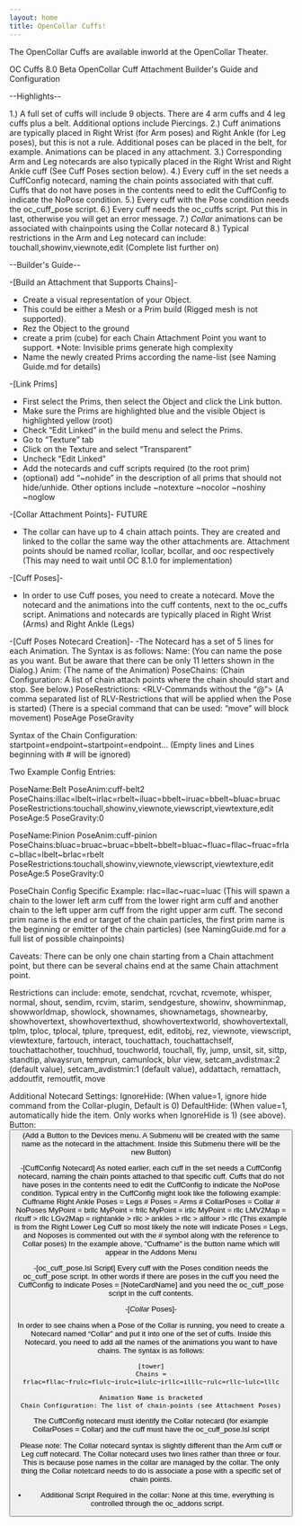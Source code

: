 ```yaml
---
layout: home
title: OpenCollar Cuffs!
---
```

The OpenCollar Cuffs are available inworld at the OpenCollar Theater. 

OC Cuffs 8.0 Beta
OpenCollar Cuff Attachment Builder's Guide and Configuration

--Highlights--

1.) A full set of cuffs will include 9 objects. There are 4 arm cuffs and 4 leg cuffs plus a belt. Additional options include Piercings.
2.) Cuff animations are typically placed in Right Wrist (for Arm poses) and Right Ankle (for Leg poses), but this is not a rule. Additional poses can be placed in the belt, for example. Animations can be placed in any attachment.
3.) Corresponding Arm and Leg notecards are also typically placed in the Right Wrist and Right Ankle cuff (See Cuff Poses section below).
4.) Every cuff in the set needs a CuffConfig notecard, naming the chain points associated with that cuff. Cuffs that do not have poses in the contents need to edit the CuffConfig to indicate the NoPose condition. 
5.) Every cuff with the Pose condition needs the oc_cuff_pose script.
6.) Every cuff needs the oc_cuffs script. Put this in last, otherwise you will get an error message.
7.) *Collar* animations can be associated with chainpoints using the Collar notecard
8.) Typical restrictions in the Arm and Leg notecard can include: touchall,showinv,viewnote,edit (Complete list further on)


--Builder's Guide--

-[Build an Attachment that Supports Chains]-
- Create a visual representation of your Object.
- This could be either a Mesh or a Prim build (Rigged mesh is not supported).
- Rez the Object to the ground
- create a prim (cube) for each Chain Attachment Point you want to support.
    *Note: Invisible prims generate high complexity
- Name the newly created Prims according the name-list (see Naming Guide.md for details)

-[Link Prims]
- First select the Prims, then select the Object and click the Link button.
- Make sure the Prims are highlighted blue and the visible Object is highlighted yellow (root)
- Check “Edit Linked” in the build menu and select the Prims.
- Go to “Texture” tab
- Click on the Texture and select “Transparent”
- Uncheck “Edit Linked”
- Add the notecards and cuff scripts required (to the root prim)
- (optional) add “~nohide” in the description of all prims that should not hide/unhide. Other options include ~notexture ~nocolor ~noshiny ~noglow

-[Collar Attachment Points]- FUTURE
- The collar can have up to 4 chain attach points. They are created and linked to the collar the same way the other attachments are. Attachment points should be named rcollar, lcollar, bcollar, and ooc respectively (This may need to wait until OC 8.1.0 for implementation)

-[Cuff Poses]-
- In order to use Cuff poses, you need to create a notecard. Move the notecard and the animations into the cuff contents, next to the oc_cuffs script. Animations and notecards are typically placed in Right Wrist (Arms) and Right Ankle (Legs)

-[Cuff Poses Notecard Creation]-
-The Notecard has a set of 5 lines for each Animation.
The Syntax is as follows:
    Name: <Pose Name>
    (You can name the pose as you want. But be aware that there can be only 11 letters shown in the Dialog.)
    Anim: <Animation Name>
    (The name of the Animation)
    PoseChains: <Chain Config>
    (Chain Configuration: A list of chain attach points where the chain should start and stop. See below.)
    PoseRestrictions: <RLV-Commands without the “@”>
    (A comma separated list of RLV-Restrictions that will be applied when the Pose is started)
    (There is a special command that can be used: “move” will block movement)
    PoseAge
    PoseGravity

Syntax of the Chain Configuration:
    startpoint=endpoint~startpoint=endpoint…
    (Empty lines and Lines beginning with # will be ignored)

Two Example Config Entries:

PoseName:Belt
PoseAnim:cuff-belt2
PoseChains:illac=lbelt~irlac=rbelt~iluac=bbelt~iruac=bbelt~bluac=bruac
PoseRestrictions:touchall,showinv,viewnote,viewscript,viewtexture,edit
PoseAge:5
PoseGravity:0

PoseName:Pinion
PoseAnim:cuff-pinion
PoseChains:bluac=bruac~bruac=bbelt~bbelt=bluac~fluac=fllac~fruac=frlac~bllac=lbelt~brlac=rbelt
PoseRestrictions:touchall,showinv,viewnote,viewscript,viewtexture,edit
PoseAge:5
PoseGravity:0

PoseChain Config Specific Example:
    rlac=llac~ruac=luac
    (This will spawn a chain to the lower left arm cuff from the lower right arm cuff and another chain to the left upper arm cuff from the right upper arm cuff. The second prim name is the end or target of the chain particles, the first prim name is the beginning or emitter of the chain particles)
    (see NamingGuide.md for a full list of possible chainpoints)

Caveats: There can be only one chain starting from a Chain attachment point, but there can be several chains end at the same Chain attachment point.

Restrictions can include: emote, sendchat, rcvchat, rcvemote, whisper, normal, shout, sendim, rcvim, starim, sendgesture, showinv, showminmap, showworldmap, showlock, shownames, shownametags, shownearby, showhovertext, showhovertexthud, showhovertextworld, showhovertextall, tplm, tploc, tplocal, tplure, tprequest, edit, editobj, rez, viewnote, viewscript, viewtexture, fartouch, interact, touchattach, touchattachself, touchattachother, touchhud, touchworld, touchall, fly, jump, unsit, sit, sittp, standtip, alwaysrun, temprun, camunlock, blur view, setcam_avdistmax:2 (default value), setcam_avdistmin:1 (default value), addattach, remattach, addoutfit, remoutfit, move

Additional Notecard Settings:
    IgnoreHide:<value>
    (When value=1, ignore hide command from the Collar-plugin, Default is 0)
    DefaultHide:<value>
    (When value=1, automatically hide the item. Only works when IgnoreHide is 1) (see above).
    Button:<Button Name>
    (Add a Button to the Devices menu. A Submenu will be created with the same name as the notecard in the attachment. Inside this Submenu there will be the new Button)

-[CuffConfig Notecard] As noted earlier, each cuff in the set needs a CuffConfig notecard, naming the chain points attached to that specific cuff. Cuffs that do not have poses in the contents need to edit the CuffConfig to indicate the NoPose condition. Typical entry in the CuffConfig might look like the following example:
        Cuffname Right Ankle
        Poses = Legs
        # Poses = Arms
        # CollarPoses = Collar
        # NoPoses
        MyPoint = brllc
        MyPoint = frllc
        MyPoint = irllc
        MyPoint = rllc
        LMV2Map = rlcuff > rllc
        LGv2Map = rightankle > rllc > ankles > rllc > allfour > rllc
    (This example is from the Right Lower Leg Cuff so most likely the note will indicate Poses = Legs, and Noposes is commented out with the # symbol along with the reference to Collar poses)
    In the example above, "Cuffname" is the button name which will appear in the Addons Menu

-[oc_cuff_pose.lsl Script] Every cuff with the Poses condition needs the oc_cuff_pose script. In other words if there are poses in the cuff you need the CuffConfig to indicate Poses = [NoteCardName] and you need the oc_cuff_pose script in the cuff contents.

-[*Collar* Poses]-

In order to see chains when a Pose of the Collar is running, you need to create a Notecard named “Collar” and put it into one of the set of cuffs. Inside this Notecard, you need to add all the names of the animations you want to have chains.
The syntax is as follows:

    [tower]
    Chains = frlac=fllac~frulc=flulc~irulc=ilulc~irllc=illlc~rulc=rllc~lulc=lllc

    Animation Name is bracketed
    Chain Configuration: The list of chain-points (see Attachment Poses)

The CuffConfig notecard must identify the Collar notecard (for example CollarPoses = Collar) and the cuff must have the oc_cuff_pose.lsl script
    
Please note: The Collar notecard syntax is slightly different than the Arm cuff or Leg cuff notecard. The Collar notecard uses two lines rather than three or four. This is because pose names in the collar are managed by the collar. The only thing the Collar notetcard needs to do is associate a pose with a specific set of chain points.

- Additional Script Required in the collar: None at this time, everything is controlled through the oc_addons script.
